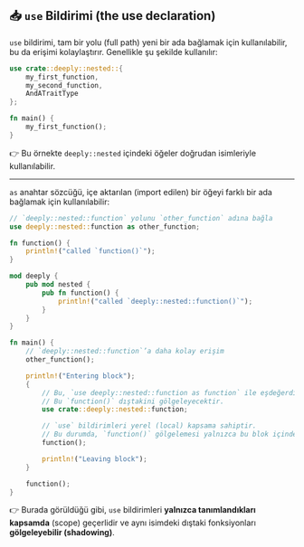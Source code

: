 ## 📥 `use` Bildirimi (the use declaration)

`use` bildirimi, tam bir yolu (full path) yeni bir ada bağlamak için kullanılabilir, bu da erişimi kolaylaştırır. Genellikle şu şekilde kullanılır:

```rust
use crate::deeply::nested::{
    my_first_function,
    my_second_function,
    AndATraitType
};

fn main() {
    my_first_function();
}
```

👉 Bu örnekte `deeply::nested` içindeki öğeler doğrudan isimleriyle kullanılabilir.

---

`as` anahtar sözcüğü, içe aktarılan (import edilen) bir öğeyi farklı bir ada bağlamak için kullanılabilir:

```rust
// `deeply::nested::function` yolunu `other_function` adına bağla
use deeply::nested::function as other_function;

fn function() {
    println!("called `function()`");
}

mod deeply {
    pub mod nested {
        pub fn function() {
            println!("called `deeply::nested::function()`");
        }
    }
}

fn main() {
    // `deeply::nested::function`’a daha kolay erişim
    other_function();

    println!("Entering block");
    {
        // Bu, `use deeply::nested::function as function` ile eşdeğerdir.
        // Bu `function()` dıştakini gölgeleyecektir.
        use crate::deeply::nested::function;

        // `use` bildirimleri yerel (local) kapsama sahiptir.
        // Bu durumda, `function()` gölgelemesi yalnızca bu blok içinde geçerlidir.
        function();

        println!("Leaving block");
    }

    function();
}
```

👉 Burada görüldüğü gibi, `use` bildirimleri **yalnızca tanımlandıkları kapsamda** (scope) geçerlidir ve aynı isimdeki dıştaki fonksiyonları **gölgeleyebilir (shadowing)**.
